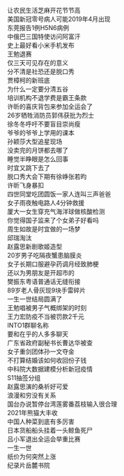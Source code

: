 让农民生活芝麻开花节节高  
美国新冠零号病人可能2019年4月出现  
东莞报告1例H5N6病例  
中俄巴三国特使访问阿富汗  
史上最好看小米手机发布  
王勉退赛  
仅三天可见存在的意义  
分不清是社恐还是脱口秀  
贾樟柯的新班底  
为什么一定要分清五谷  
培训机构不退学费是霸王条款  
许昕的喜庆背包来参加全运会了  
26岁牺牲消防员郭伟获批为烈士  
徐冬冬呼吁不要盲目崇尚瘦  
爷爷的爷爷上学用的课本  
孙颖莎大型追星现场  
没卖完的月饼都去哪了  
睡觉半睁眼是怎么回事  
时宜又跳下去了  
脱口秀大会下期有徐峥张若昀  
许昕飞身暴扣  
四世同堂吃团圆饭一家人连叫三声爸爸  
女子雨夜触电路人4分钟救援  
厦大一女生穿充气海洋球做核酸检测  
你觉得国子监来了个女弟子好看吗  
周生如故是时宜做的一场梦  
邱瑞淘汰  
赵露思新剧歌姬造型  
20岁男子吃隔夜蟹患脑膜炎  
女子长期口服避孕药调月经致肺梗  
还以为男朋友是开超市的  
樊振东粤语普通话无缝衔接  
89岁老人骨灰现9块手雷碎片  
一生一世结局圆满了  
王勉唱被男子气概绑架的时刻  
王力宏防疫不当被罚款2千元  
INTO1群聊名称  
要和在乎的人多多聊天  
广东省政府副秘书长曹达华被查  
女子重剑团体孙一文夺金  
不打算结婚该如何收回份子钱  
中科院大数据建模分析新冠疫情  
S11抽签分组  
赵露思演的桑祈好可爱  
浪漫和穷没有关系  
国台办说暂停台湾莲雾番荔枝输入很合理  
2021年熊猫大丰收  
中国人种菜到底有多厉害  
日本货船船头挂着一头鲸鱼死尸  
吕小军退出全运会举重比赛  
一生一世  
纸价为何突然上涨  
纪录片岳麓书院  
